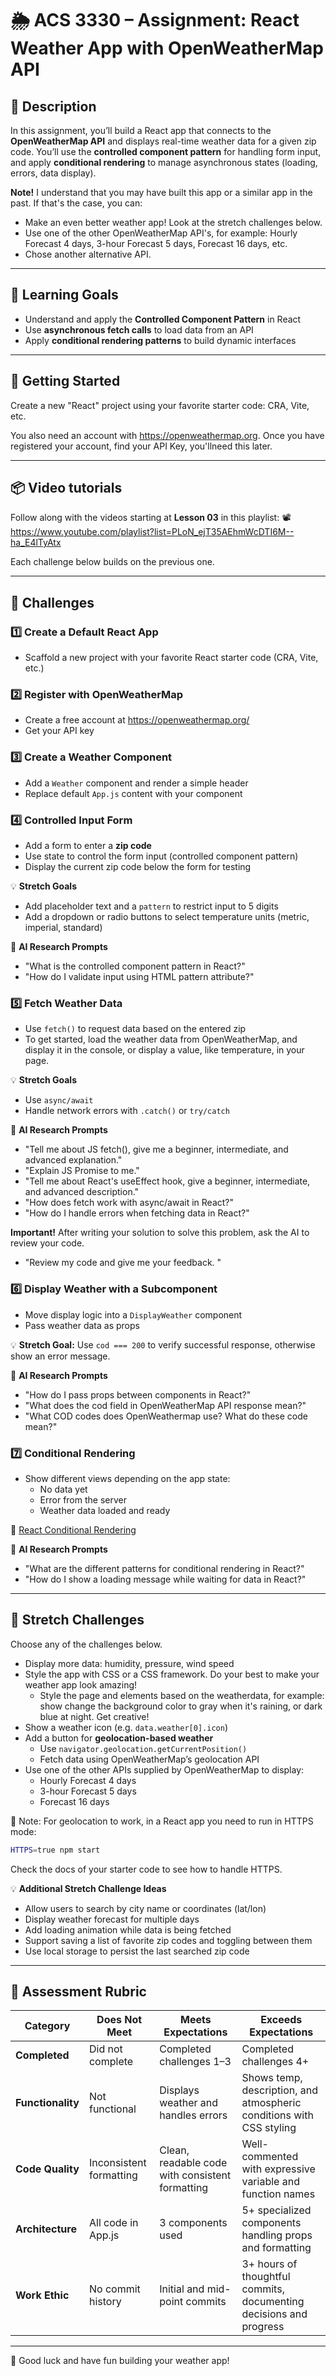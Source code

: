 # 🌦️ ACS 3330 – Assignment: React Weather App with OpenWeatherMap API

## 📝 Description
In this assignment, you’ll build a React app that connects to the **OpenWeatherMap API** and displays real-time weather data for a given zip code. You’ll use the **controlled component pattern** for handling form input, and apply **conditional rendering** to manage asynchronous states (loading, errors, data display).

**Note!** I understand that you may have built this app or a similar app in the past. If that's the case, you can:

- Make an even better weather app! Look at the stretch challenges below. 
- Use one of the other OpenWeatherMap API's, for example:  Hourly Forecast 4 days, 3-hour Forecast 5 days, Forecast 16 days, etc. 
- Chose another alternative API. 

---

## 🎯 Learning Goals
- Understand and apply the **Controlled Component Pattern** in React
- Use **asynchronous fetch calls** to load data from an API
- Apply **conditional rendering patterns** to build dynamic interfaces

---

## 🚀 Getting Started
Create a new "React" project using your favorite starter code: CRA, Vite, etc. 

You also need an account with https://openweathermap.org. Once you have registered your account, find your API Key, you'llneed this later. 

---

## 📦 Video tutorials
Follow along with the videos starting at **Lesson 03** in this playlist:
📽️ https://www.youtube.com/playlist?list=PLoN_ejT35AEhmWcDTI6M--ha_E4lTyAtx

Each challenge below builds on the previous one.

---

## 🔧 Challenges

### 1️⃣ Create a Default React App
- Scaffold a new project with your favorite React starter code (CRA, Vite, etc.)

### 2️⃣ Register with OpenWeatherMap
- Create a free account at https://openweathermap.org/
- Get your API key

### 3️⃣ Create a Weather Component
- Add a `Weather` component and render a simple header
- Replace default `App.js` content with your component

### 4️⃣ Controlled Input Form
- Add a form to enter a **zip code**
- Use state to control the form input (controlled component pattern)
- Display the current zip code below the form for testing

💡 **Stretch Goals**
- Add placeholder text and a `pattern` to restrict input to 5 digits
- Add a dropdown or radio buttons to select temperature units (metric, imperial, standard)

🤖 **AI Research Prompts**
- "What is the controlled component pattern in React?"
- "How do I validate input using HTML pattern attribute?"

### 5️⃣ Fetch Weather Data
- Use `fetch()` to request data based on the entered zip
- To get started, load the weather data from OpenWeatherMap, and display it in the console, or display a value, like temperature, in your page.

💡 **Stretch Goals**
- Use `async/await`
- Handle network errors with `.catch()` or `try/catch`

🤖 **AI Research Prompts**
- "Tell me about JS fetch(), give me a beginner, intermediate, and advanced explanation."
- "Explain JS Promise to me."
- "Tell me about React's useEffect hook, give a beginner, intermediate, and advanced description."
- "How does fetch work with async/await in React?"
- "How do I handle errors when fetching data in React?"

**Important!** After writing your solution to solve this problem, ask the AI to review your code. 

- "Review my code and give me your feedback. <paste your code here>"

### 6️⃣ Display Weather with a Subcomponent
- Move display logic into a `DisplayWeather` component
- Pass weather data as props

💡 **Stretch Goal:** Use `cod === 200` to verify successful response, otherwise show an error message.

🤖 **AI Research Prompts**
- "How do I pass props between components in React?"
- "What does the cod field in OpenWeatherMap API response mean?"
- "What COD codes does OpenWeathermap use? What do these code mean?"

### 7️⃣ Conditional Rendering
- Show different views depending on the app state:
  - No data yet
  - Error from the server
  - Weather data loaded and ready

🧠 [React Conditional Rendering](https://reactjs.org/docs/conditional-rendering.html)

🤖 **AI Research Prompts**
- "What are the different patterns for conditional rendering in React?"
- "How do I show a loading message while waiting for data in React?"

---

## 🎨 Stretch Challenges
Choose any of the challenges below. 

- Display more data: humidity, pressure, wind speed
- Style the app with CSS or a CSS framework. Do your best to make your weather app look amazing! 
  - Style the page and elements based on the weatherdata, for example: show change the background color to gray when it's raining, or dark blue at night. Get creative! 
- Show a weather icon (e.g. `data.weather[0].icon`)
- Add a button for **geolocation-based weather**
  - Use `navigator.geolocation.getCurrentPosition()`
  - Fetch data using OpenWeatherMap’s geolocation API
- Use one of the other APIs supplied by OpenWeatherMap to display: 
  - Hourly Forecast 4 days
  - 3-hour Forecast 5 days
  - Forecast 16 days

🔐 Note: For geolocation to work, in a React app you need to run in HTTPS mode:
```bash
HTTPS=true npm start
```
Check the docs of your starter code to see how to handle HTTPS. 

💡 **Additional Stretch Challenge Ideas**
- Allow users to search by city name or coordinates (lat/lon)
- Display weather forecast for multiple days
- Add loading animation while data is being fetched
- Support saving a list of favorite zip codes and toggling between them
- Use local storage to persist the last searched zip code

---

## 🧰 Assessment Rubric
| Category              | Does Not Meet             | Meets Expectations                                       | Exceeds Expectations                                                                 |
|-----------------------|---------------------------|----------------------------------------------------------|--------------------------------------------------------------------------------------|
| **Completed**         | Did not complete          | Completed challenges 1–3                                | Completed challenges 4+                                                             |
| **Functionality**     | Not functional            | Displays weather and handles errors                     | Shows temp, description, and atmospheric conditions with CSS styling                |
| **Code Quality**      | Inconsistent formatting   | Clean, readable code with consistent formatting         | Well-commented with expressive variable and function names                          |
| **Architecture**      | All code in App.js        | 3 components used                                        | 5+ specialized components handling props and formatting                             |
| **Work Ethic**        | No commit history         | Initial and mid-point commits                           | 3+ hours of thoughtful commits, documenting decisions and progress                  |

---

🎉 Good luck and have fun building your weather app!

